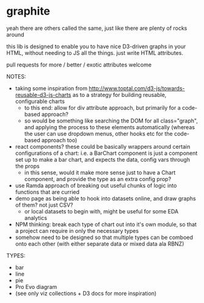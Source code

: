 # graphite
yeah there are others called the same, just like there are plenty of rocks around

this lib is designed to enable you to have nice D3-driven graphs in your HTML, without needing to JS all the things.
just write HTML attributes.

pull requests for more / better / exotic attributes welcome

NOTES:
- taking some inspiration from http://www.toptal.com/d3-js/towards-reusable-d3-js-charts as to a strategy for building reusable, configurable charts
  - to this end: allow for div attribute approach, but primarily for a code-based approach?
  - so would be something like searching the DOM for all class="graph", and applying the process to these elements automatically (whereas the user can use dropdown menus, other hooks etc for the code-based approach too)
- react components? these could be basically wrappers around certain configurations of a chart: i.e. a BarChart component is just a component set up to make a bar chart, and expects the data, config vars through the props
  - in this sense, would it make more sense just to have a Chart component, and provide the type as an extra config prop?
- use Ramda approach of breaking out useful chunks of logic into functions that are curried
- demo page as being able to hook into datasets online, and draw graphs of them? not just CSV?
  - or local datasets to begin with, might be useful for some EDA analytics
- NPM thinking: break each type of chart out into it's own module, so that a project can require in only the necessary types
- somehow need to be designed so that multiple types can be comboed onto each other (with either separate data or mixed data ala RBNZ)

TYPES:
- bar
- line
- pie
- Pro Evo diagram
- (see only viz collections + D3 docs for more inspiration)
